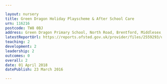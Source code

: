 ```yaml
---

layout: nursery
title: Green Dragon Holiday Playscheme & After School Care
urn: 116216
postcode: TW8 0BJ
address: Green Dragon Primary School, North Road, Brentford, Middlesex, TW8 0BJ
latestReportUrl: https://reports.ofsted.gov.uk/provider/files/2559293/urn/116216.pdf
teaching: 2
development: 2
leadership: 2
outcomes: 0
overall: 2
date: 01 April 2018 
datePublish: 23 March 2016

---
```

